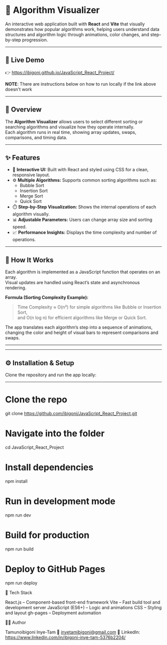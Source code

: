 # 🧮 Algorithm Visualizer

An interactive web application built with **React** and **Vite** that visually demonstrates how popular algorithms work, helping users understand data structures and algorithm logic through animations, color changes, and step-by-step progression.

---

## 🚀 Live Demo
👉 https://ibigoni.github.io/JavaScript_React_Project/

**NOTE**: There are instructions below on how to run locally if the link above doesn't work

---

## 📖 Overview

The **Algorithm Visualizer** allows users to select different sorting or searching algorithms and visualize how they operate internally.  
Each algorithm runs in real time, showing array updates, swaps, comparisons, and timing data.

---

## ✨ Features

- 🎨 **Interactive UI:** Built with React and styled using CSS for a clean, responsive layout.  
- ⚙️ **Multiple Algorithms:** Supports common sorting algorithms such as:
  - Bubble Sort  
  - Insertion Sort  
  - Merge Sort  
  - Quick Sort  
- ⏱️ **Step-by-Step Visualization:** Shows the internal operations of each algorithm visually.  
- 📊 **Adjustable Parameters:** Users can change array size and sorting speed.  
- 📈 **Performance Insights:** Displays the time complexity and number of operations.  

---

## 🧠 How It Works

Each algorithm is implemented as a JavaScript function that operates on an array.  
Visual updates are handled using React’s state and asynchronous rendering.

**Formula (Sorting Complexity Example):**
> Time Complexity ≈ O(n²) for simple algorithms like Bubble or Insertion Sort,  
> and O(n log n) for efficient algorithms like Merge or Quick Sort.

The app translates each algorithm’s step into a sequence of animations, changing the color and height of visual bars to represent comparisons and swaps.

---


---

## ⚙️ Installation & Setup

Clone the repository and run the app locally:

---
# Clone the repo
git clone https://github.com/ibigoni/JavaScript_React_Project.git

# Navigate into the folder
cd JavaScript_React_Project

# Install dependencies
npm install

# Run in development mode
npm run dev

# Build for production
npm run build

# Deploy to GitHub Pages
npm run deploy


🧩 Tech Stack

React.js – Component-based front-end framework
Vite – Fast build tool and development server
JavaScript (ES6+) – Logic and animations
CSS – Styling and layout
gh-pages – Deployment automation


🧑‍💻 Author

Tamunoibigoni Inye-Tam
📧 inyetamibigoni@gmail.com
🔗 LinkedIn: https://www.linkedin.com/in/ibigoni-inye-tam-5376b2204/
